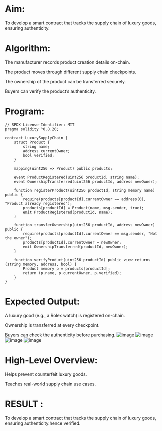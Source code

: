 # Aim:
To develop a smart contract that tracks the supply chain of luxury goods, ensuring authenticity.
# Algorithm:
The manufacturer records product creation details on-chain.


The product moves through different supply chain checkpoints.


The ownership of the product can be transferred securely.


Buyers can verify the product’s authenticity.


# Program:
```
// SPDX-License-Identifier: MIT
pragma solidity ^0.8.20;

contract LuxurySupplyChain {
    struct Product {
        string name;
        address currentOwner;
        bool verified;
    }

    mapping(uint256 => Product) public products;

    event ProductRegistered(uint256 productId, string name);
    event OwnershipTransferred(uint256 productId, address newOwner);

    function registerProduct(uint256 productId, string memory name) public {
        require(products[productId].currentOwner == address(0), "Product already registered");
        products[productId] = Product(name, msg.sender, true);
        emit ProductRegistered(productId, name);
    }

    function transferOwnership(uint256 productId, address newOwner) public {
        require(products[productId].currentOwner == msg.sender, "Not the owner");
        products[productId].currentOwner = newOwner;
        emit OwnershipTransferred(productId, newOwner);
    }

    function verifyProduct(uint256 productId) public view returns (string memory, address, bool) {
        Product memory p = products[productId];
        return (p.name, p.currentOwner, p.verified);
    }
}
```
# Expected Output:
A luxury good (e.g., a Rolex watch) is registered on-chain.


Ownership is transferred at every checkpoint.


Buyers can check the authenticity before purchasing.
![image](https://github.com/user-attachments/assets/a37b22d8-c7c2-4061-9cfd-4943f11c71e1)
![image](https://github.com/user-attachments/assets/3b155561-a6a0-4dc3-99e8-75e91427a4b2)
![image](https://github.com/user-attachments/assets/58dcbaed-3d75-4762-885b-dcdc48890073)
![image](https://github.com/user-attachments/assets/f9c3c57c-3a6d-4df5-8853-7333c1411398)



# High-Level Overview:
Helps prevent counterfeit luxury goods.


Teaches real-world supply chain use cases.

# RESULT : 
To develop a smart contract that tracks the supply chain of luxury goods, ensuring authenticity.hence verified.

